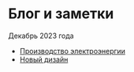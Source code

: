 
# Блог и заметки

Декабрь 2023 года

* [Производство электроэнергии](2023-12-20-power-production/README.md)
* [Новый дизайн](2023-12-04-new-engine-vitepress/README.md)
